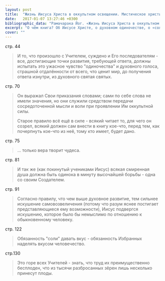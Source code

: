```yaml
---
layout: post
title:  "Жизнь Иисуса Христа в оккультном освещении. Мистическое христианство"
date:   2017-01-07 13:27:46 +0300
bibliographic_data: "Рамачарака Йог. «Жизнь Иисуса Христа в оккультном освещении. Мистическое христианство». М.: Издательство Ассоциации Духовного Единения «Золотой век», 1993 г."
excerpt: "О чём книга? Об Иисусе Христе, о духовном одиночестве, о «соли», об Учителе и учениках."
cover: ""
---
```


стр. 44 

> И то, что произошло с Учителем, суждено и Его последователям - все, достигающие точки развития, требующей ответа, должны испытать это ужасное чувство "одиночества" и духовного голоса, страшной отдалённости от всего, что ценит мир, до получения ответа изнутри, из духовного святая святых.

стр. 70

> Он выражал Свои приказания словами; сами по себе слова не имели значения, но они служили средством передачи сосредоточенной мысли и воли при проявлении Им оккультной силы.
>
> Старое правило всё ещё в силе - всякий читает то, для чего он созрел, всякий должен сам внести в книгу кое-что, перед тем, как почерпнуть кое-что из неё, тому кто имеет, будет дано.

стр. 75

> ... только вера творит чудеса.

стр. 81

> И так же (как покинутый учениками Иисус) всякая смиренная душа должна быть одинока в минуту высочайшей борьбы - одна со своим Создателем.

стр. 91

> Согласно правилу, что чем выше духовное развитие, тем сильнее искушение самовозвеличения (потому что разум яснее постигает представляющиеся ему возможности), Иисус подвергся искушению, которое было бы немыслимо по отношению к обыкновенному человеку.

стр. 122

> Обязанность "соли" давать вкус - обязанность Избранных наделять вкусом человечество.

стр.130

> Это горе всех Учителей - знать, что труд их преимущественно бесплоден, что из тысячи разбросанных зёрен лишь несколько принесут плоды.

